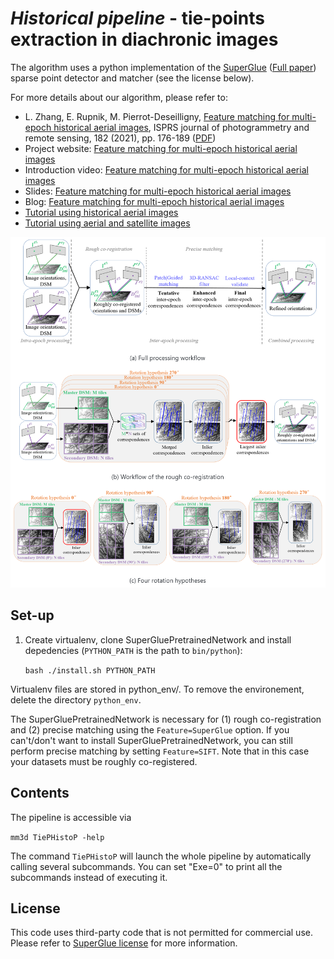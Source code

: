 # *Historical pipeline* - tie-points extraction in diachronic images

The algorithm uses a python implementation of the [SuperGlue](https://github.com/magicleap/SuperGluePretrainedNetwork) ([Full paper](https://arxiv.org/abs/1911.11763)) sparse point detector and matcher (see the license below). 

For more details about our algorithm, please refer to:
* L. Zhang, E. Rupnik, M. Pierrot-Deseilligny, [Feature matching for multi-epoch historical aerial images](https://www.sciencedirect.com/science/article/pii/S0924271621002707), ISPRS journal of photogrammetry and remote sensing, 182 (2021), pp. 176-189 ([PDF](https://arxiv.org/abs/2112.04255))
* Project website: [Feature matching for multi-epoch historical aerial images](https://www.umr-lastig.fr/ewelina-rupnik/historicalfeatures.html)
* Introduction video: [Feature matching for multi-epoch historical aerial images](https://youtu.be/YnF-F0UJaSM)
* Slides: [Feature matching for multi-epoch historical aerial images](https://drive.google.com/uc?id=16sJZiY3sTZSRZKBzpy2IHVloCLj6pEwP)
* Blog: [Feature matching for multi-epoch historical aerial images](https://rfpt-sfpt.github.io/blog/feature%20matching/historical%20images/multi-epoch/pose%20estimation/self-calibration/2021/11/17/Lulin-ZHANG-LaSTIG.html)
* [Tutorial using historical aerial images](https://colab.research.google.com/drive/1poEXIeKbPcJT_2hyQOBhzcj1EEhO8OgD)
* [Tutorial using aerial and satellite images](https://colab.research.google.com/drive/14okQ8bBhEZmy6EGRIQvazTqrN39oc_K5)

<p align="center">
  <img src="TiePHistoP_pipeline.png" width="900">
</p>

## Set-up 

1. Create virtualenv, clone SuperGluePretrainedNetwork and install depedencies (```PYTHON_PATH``` is the path to ```bin/python```):

    ```bash ./install.sh PYTHON_PATH```

Virtualenv files are stored in python_env/. To remove the environement, delete the directory `python_env`.

The SuperGluePretrainedNetwork is necessary for (1) rough co-registration and (2) precise matching using the ```Feature=SuperGlue``` option. If you can't/don't want to install SuperGluePretrainedNetwork, you can still perform precise matching by setting ```Feature=SIFT```. Note that in this case your datasets must be roughly co-registered.

## Contents

The pipeline is accessible via 

```mm3d TiePHistoP -help```

The command ```TiePHistoP``` will launch the whole pipeline by automatically calling several subcommands. You can set "Exe=0" to print all the subcommands instead of executing it.

## License

This code uses third-party code that is not permitted for commercial use. Please refer to [SuperGlue license](https://github.com/magicleap/SuperGluePretrainedNetwork/blob/master/LICENSE) for more information.
